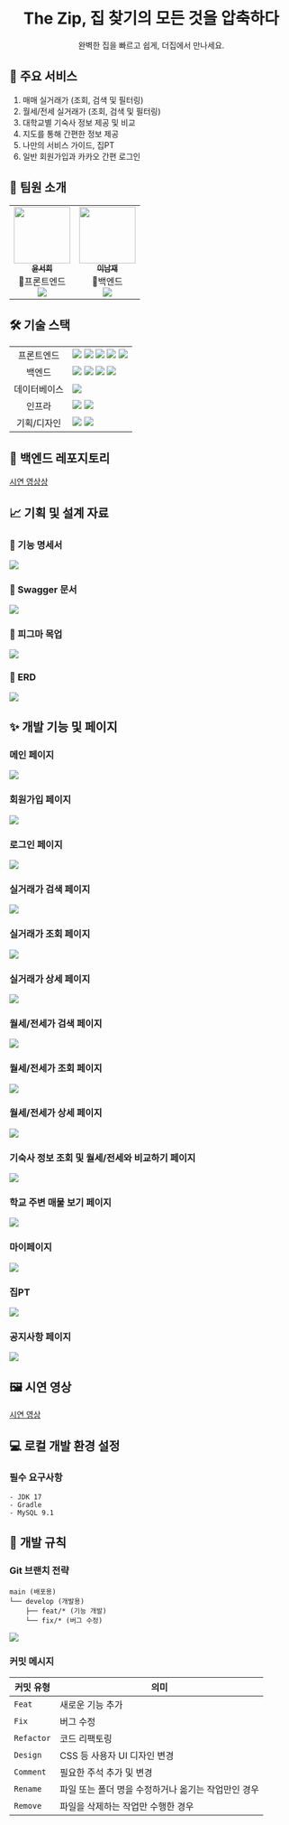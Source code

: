 <div align="center">
  
# The Zip, 집 찾기의 모든 것을 압축하다

완벽한 집을 빠르고 쉽게, 더집에서 만나세요.

</div>

## 🚀 주요 서비스

1. 매매 실거래가 (조회, 검색 및 필터링)
2. 월세/전세 실거래가 (조회, 검색 및 필터링)
3. 대학교별 기숙사 정보 제공 및 비교
4. 지도를 통해 간편한 정보 제공
5. 나만의 서비스 가이드, 집PT
6. 일반 회원가입과 카카오 간편 로그인

## 👥 팀원 소개

<table>
  <tr>
    <td align="center"><a href="https://github.com/Seoheeda"><img src="https://github.com/Seoheeda.png" width="100px;" alt=""/><br /><sub><b>윤서희</b></sub></a><br />👑프론트엔드<br/><a href="https://github.com/Seoheeda"><img src="https://img.shields.io/badge/GitHub-181717?style=flat&logo=github&logoColor=white"/></a></td>
    <td align="center"><a href="https://github.com/dlskawo0409"><img src="https://github.com/dlskawo0409.png" width="100px;" alt=""/><br /><sub><b>이남재</b></sub></a><br />👑백엔드<br/><a href="https://github.com/dlskawo0409"><img src="https://img.shields.io/badge/GitHub-181717?style=flat&logo=github&logoColor=white"/></a></td>   
  </tr>
</table>

## 🛠 기술 스택

<table>
<tr>
    <td align="center">프론트엔드</td>
    <td>
      <img src="https://img.shields.io/badge/JavaScript-ECD53F?style=flat&logo=javascript&logoColor=white"/>
       <img src="https://img.shields.io/badge/TypeScript-3178C6?style=flat&logo=typescript&logoColor=white"/>
      <img src="https://img.shields.io/badge/React-61DAFB?style=flat&logo=react&logoColor=white"/>
      <img src="https://img.shields.io/badge/TailwindCss-06B6D4?style=flat&logo=tailwindcss&logoColor=white"/>
       <img src="https://img.shields.io/badge/recoil-3578E5?style=flat&logo=tailwindcss&logoColor=white"/>
    </td>
  </tr>
  <tr>
    <td align="center">백엔드</td>
    <td>
      <img src="https://img.shields.io/badge/Java_17-ED8B00?style=flat&logo=openjdk&logoColor=white"/>
       <img src="https://img.shields.io/badge/spring-6DB33F?style=flat&logo=spring-security&logoColor=white"/>
      <img src="https://img.shields.io/badge/springboot-6DB33F?style=flat&logo=spring&logoColor=white"/>
      <img src="https://img.shields.io/badge/swagger-85EA2D?style=flat&logo=gradle&logoColor=white"/>
    </td>
  </tr>
  <tr>
    <td align="center">데이터베이스</td>
    <td>
      <img src="https://img.shields.io/badge/MySQL_8.0-4479A1?style=flat&logo=mysql&logoColor=white"/>
    </td>
  </tr>
  <tr>
    <td align="center">인프라</td>
    <td>
      <img src="https://img.shields.io/badge/AWS-232F3E?style=flat&logo=amazonwebservices&logoColor=white"/>
      <img src="https://img.shields.io/badge/vercel-000000?style=flat&logo=jenkins&logoColor=white"/>
    </td>
  </tr>
  <tr>
    <td align="center">기획/디자인</td>
    <td>
      <img src="https://img.shields.io/badge/Notion-000000?style=flat&logo=notion&logoColor=white"/>
      <img src="https://img.shields.io/badge/Figma-F24E1E?style=flat&logo=figma&logoColor=white"/>
    </td>
  </tr>
</table>

## 🚩 백엔드 레포지토리

[시연 영상상](https://github.com/dlskawo0409/The_Zip_backend)

## 📈 기획 및 설계 자료

### 📜 기능 명세서

<img src="./readme/featureDoc.png"/>

### 📜 Swagger 문서

<img src="./readme/swagger.png"/>

### 📜 피그마 목업

<img src="./readme/figma.png"/>

### 📜 ERD

<img src="./readme/erd.png"/>

## ✨ 개발 기능 및 페이지

### 메인 페이지

<img src="./readme/mainPage.png"/>

### 회원가입 페이지

<img src="./readme/signUp.png"/>

### 로그인 페이지

<img src="./readme/logIn.png"/>

### 실거래가 검색 페이지

<img src="./readme/houseMain.png"/>

### 실거래가 조회 페이지

<img src="./readme/houseList.png"/>

### 실거래가 상세 페이지

<img src="./readme/houseDetail.png"/>

### 월세/전세가 검색 페이지

<img src="./readme/charterMain.png"/>

### 월세/전세가 조회 페이지

<img src="./readme/charterList.png"/>

### 월세/전세가 상세 페이지

<img src="./readme/charterDetail.png"/>

### 기숙사 정보 조회 및 월세/전세와 비교하기 페이지

<img src="./readme/dormitory.png"/>

### 학교 주변 매물 보기 페이지

<img src="./readme/schoolHouse.png"/>

### 마이페이지

<img src="./readme/profilePage.png"/>

### 집PT

<img src="./readme/zipPT.png"/>

### 공지사항 페이지

<img src="./readme/board.png"/>

## 🖼️ 시연 영상

[시연 영상](https://www.youtube.com/watch?v=JY6e79v5MXg)

## 💻 로컬 개발 환경 설정

### 필수 요구사항

```
- JDK 17
- Gradle
- MySQL 9.1
```

## 📜 개발 규칙

### Git 브랜치 전략

```
main (배포용)
└── develop (개발용)
    ├── feat/* (기능 개발)
    └── fix/* (버그 수정)
```

<img src="./readme/branch.png"/>

### 커밋 메시지

| 커밋 유형  | 의미                                                |
| ---------- | --------------------------------------------------- |
| `Feat`     | 새로운 기능 추가                                    |
| `Fix`      | 버그 수정                                           |
| `Refactor` | 코드 리팩토링                                       |
| `Design`   | CSS 등 사용자 UI 디자인 변경                        |
| `Comment`  | 필요한 주석 추가 및 변경                            |
| `Rename`   | 파일 또는 폴더 명을 수정하거나 옮기는 작업만인 경우 |
| `Remove`   | 파일을 삭제하는 작업만 수행한 경우                  |

</div>
